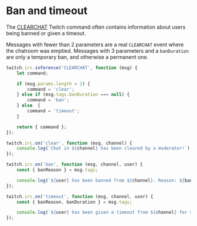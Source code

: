 # Ban and timeout

The [CLEARCHAT](https://dev.twitch.tv/docs/irc/commands/#clearchat-twitch-commands) Twitch command often contains information about users being banned or given a timeout.

Messages with fewer than 2 parameters are a real `CLEARCHAT` event where the chatroom was emptied. Messages with 3 parameters and a `banDuration` are only a temporary ban, and otherwise a permanent one.

```javascript
twitch.irc.inference('CLEARCHAT', function (msg) {
    let command;

    if (msg.params.length < 2) {
        command = 'clear';
    } else if (msg.tags.banDuration === null) {
        command = 'ban';
    } else  {
        command = 'timeout';
    }

    return { command };
});

twitch.irc.on('clear', function (msg, channel) {
    console.log(`Chat in ${channel} has been cleared by a moderator!`);
});

twitch.irc.on('ban', function (msg, channel, user) {
    const { banReason } = msg.tags;

    console.log(`${user} has been banned from ${channel}. Reason: ${banReason}`);
});

twitch.irc.on('timeout', function (msg, channel, user) {
    const { banReason, banDuration } = msg.tags;

    console.log(`${user} has been given a timeout from ${channel} for ${banDuration} seconds. Reason: ${banReason}`);
});
```
